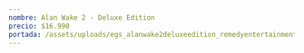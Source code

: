 ```yaml
---
nombre: Alan Wake 2 - Deluxe Edition
precio: $16.990
portada: /assets/uploads/egs_alanwake2deluxeedition_remedyentertainment_editions_s2_1200x1600-db032e8c839da2be59801023a4cdf083.jpg
---
```

